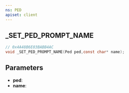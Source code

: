 ```yaml
---
ns: PED
apiset: client
---
```

## _SET_PED_PROMPT_NAME

```c
// 0x4A48B6E03BABB4AC
void _SET_PED_PROMPT_NAME(Ped ped,const char* name);
```


## Parameters
* **ped**:
* **name**:



